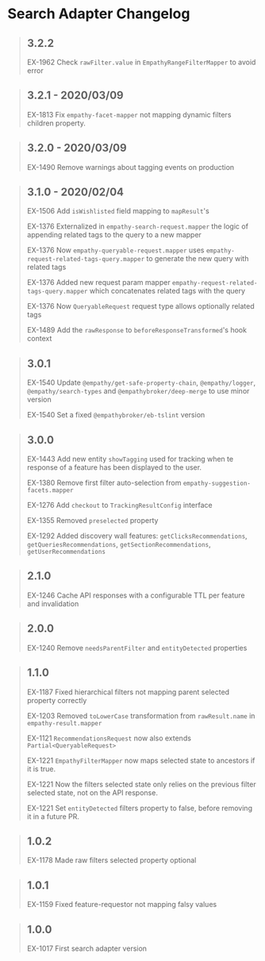 # Search Adapter Changelog

> ## 3.2.2
>
> EX-1962 Check `rawFilter.value` in `EmpathyRangeFilterMapper` to avoid error

> ## 3.2.1 - 2020/03/09
>
> EX-1813 Fix `empathy-facet-mapper` not mapping dynamic filters children property.

> ## 3.2.0 - 2020/03/09
>
> EX-1490 Remove warnings about tagging events on production

> ## 3.1.0 - 2020/02/04
>
> EX-1506 Add `isWishlisted` field mapping to `mapResult`'s
>
> EX-1376 Externalized in `empathy-search-request.mapper` the logic of appending related tags to the query to a new mapper 
>
> EX-1376 Now `empathy-queryable-request.mapper` uses `empathy-request-related-tags-query.mapper` to generate the new query with related tags
>
> EX-1376 Added new request param mapper `empathy-request-related-tags-query.mapper` which concatenates related tags with the query
>
> EX-1376 Now `QueryableRequest` request type allows optionally related tags
> 
> EX-1489 Add the `rawResponse` to `beforeResponseTransformed`'s hook context

> ## 3.0.1
>
> EX-1540 Update `@empathy/get-safe-property-chain`, `@empathy/logger`, `@empathy/search-types` and `@empathybroker/deep-merge` to use minor version
>
> EX-1540 Set a fixed `@empathybroker/eb-tslint` version

> ## 3.0.0
>
> EX-1443 Add new entity `showTagging` used for tracking when te response of a feature has been displayed to the user.
>
> EX-1380 Remove first filter auto-selection from `empathy-suggestion-facets.mapper`
>
> EX-1276 Add `checkout` to `TrackingResultConfig` interface
> 
> EX-1355 Removed `preselected` property 
>
> EX-1292 Added discovery wall features: `getClicksRecommendations`, `getQueriesRecommendations`, `getSectionRecommendations`, `getUserRecommendations`

> ## 2.1.0
>
> EX-1246 Cache API responses with a configurable TTL per feature and invalidation

> ## 2.0.0
>
> EX-1240 Remove `needsParentFilter` and `entityDetected` properties

> ## 1.1.0
>
> EX-1187 Fixed hierarchical filters not mapping parent selected property correctly
>
> EX-1203 Removed `toLowerCase` transformation from `rawResult.name` in `empathy-result.mapper`
>
> EX-1121 `RecommendationsRequest` now also extends `Partial<QueryableRequest>`
>
> EX-1221 `EmpathyFilterMapper` now maps selected state to ancestors if it is true.
>
> EX-1221 Now the filters selected state only relies on the previous filter selected state, not on the API response.
>
> EX-1221 Set `entityDetected` filters property to false, before removing it in a future PR.

> ## 1.0.2
>
> EX-1178 Made raw filters selected property optional

> ## 1.0.1
>
> EX-1159 Fixed feature-requestor not mapping falsy values

> ## 1.0.0
>
> EX-1017 First search adapter version
